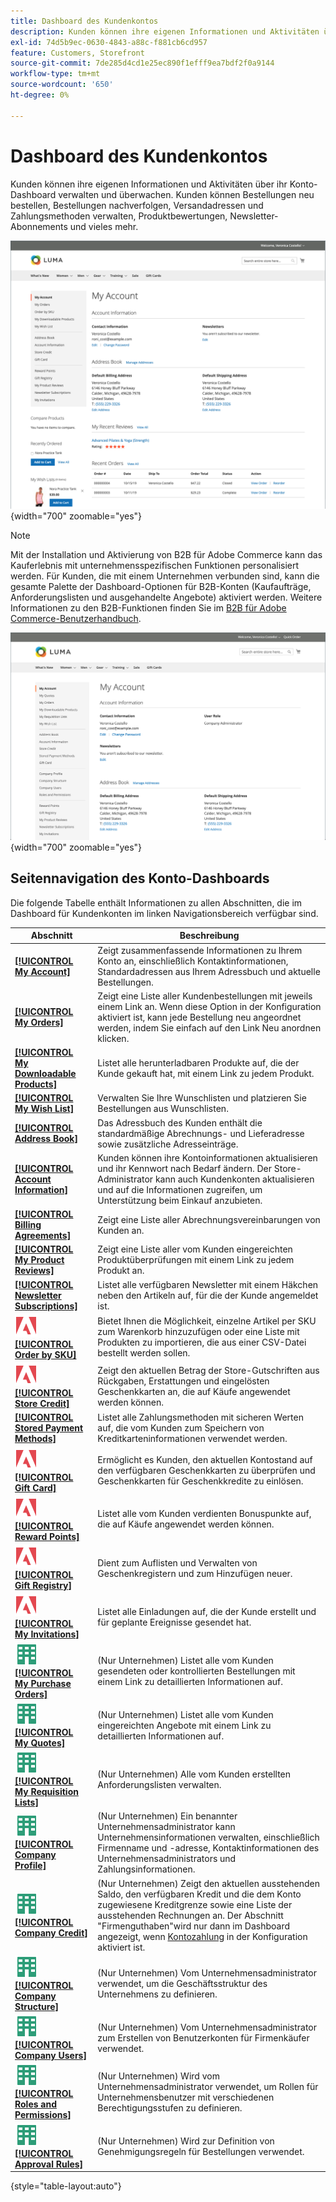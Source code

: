 ```yaml
---
title: Dashboard des Kundenkontos
description: Kunden können ihre eigenen Informationen und Aktivitäten über ihr Kundenkonto-Dashboard verwalten und überwachen.
exl-id: 74d5b9ec-0630-4843-a88c-f881cb6cd957
feature: Customers, Storefront
source-git-commit: 7de285d4cd1e25ec890f1efff9ea7bdf2f0a9144
workflow-type: tm+mt
source-wordcount: '650'
ht-degree: 0%

---
```


# Dashboard des Kundenkontos

Kunden können ihre eigenen Informationen und Aktivitäten über ihr Konto-Dashboard verwalten und überwachen. Kunden können Bestellungen neu bestellen, Bestellungen nachverfolgen, Versandadressen und Zahlungsmethoden verwalten, Produktbewertungen, Newsletter-Abonnements und vieles mehr.

![Konto-Dashboard auf der Storefront](assets/customer-account-dashboard.png){width="700" zoomable="yes"}

>[!NOTE]
>
> Mit der Installation und Aktivierung von B2B für Adobe Commerce kann das Kauferlebnis mit unternehmensspezifischen Funktionen personalisiert werden. Für Kunden, die mit einem Unternehmen verbunden sind, kann die gesamte Palette der Dashboard-Optionen für B2B-Konten (Kaufaufträge, Anforderungslisten und ausgehandelte Angebote) aktiviert werden. Weitere Informationen zu den B2B-Funktionen finden Sie im [B2B für Adobe Commerce-Benutzerhandbuch](../b2b/introduction.md).

![Dashboard des Unternehmenskontos auf der Storefront](assets/company-admin-account-dashboard.png){width="700" zoomable="yes"}

## Seitennavigation des Konto-Dashboards

Die folgende Tabelle enthält Informationen zu allen Abschnitten, die im Dashboard für Kundenkonten im linken Navigationsbereich verfügbar sind.

| Abschnitt | Beschreibung |
|------------------------------------------------------------------------------------------------------------------------------------------------------|----------------------------------------------------------------------------------------------------------------------------------------------------------------------------------------------------------------------------------------------------------------------------------------------------------------------------------------------------------------|
| [**[!UICONTROL My Account]**](../customers/account-dashboard-my-account.md) | Zeigt zusammenfassende Informationen zu Ihrem Konto an, einschließlich Kontaktinformationen, Standardadressen aus Ihrem Adressbuch und aktuelle Bestellungen. |
| [**[!UICONTROL My Orders]**](../stores-purchase/orders-storefront.md#view-recently-ordered-products) | Zeigt eine Liste aller Kundenbestellungen mit jeweils einem Link an. Wenn diese Option in der Konfiguration aktiviert ist, kann jede Bestellung neu angeordnet werden, indem Sie einfach auf den Link Neu anordnen klicken. |
| [**[!UICONTROL My Downloadable Products]**](../catalog/product-create-downloadable.md#storefront-experience) | Listet alle herunterladbaren Produkte auf, die der Kunde gekauft hat, mit einem Link zu jedem Produkt. |
| [**[!UICONTROL My Wish List]**](../stores-purchase/wishlist-storefront.md) | Verwalten Sie Ihre Wunschlisten und platzieren Sie Bestellungen aus Wunschlisten. |
| [**[!UICONTROL Address Book]**](../customers/account-dashboard-address-book.md) | Das Adressbuch des Kunden enthält die standardmäßige Abrechnungs- und Lieferadresse sowie zusätzliche Adresseinträge. |
| [**[!UICONTROL Account Information]**](../customers/account-dashboard-account-information.md) | Kunden können ihre Kontoinformationen aktualisieren und ihr Kennwort nach Bedarf ändern. Der Store-Administrator kann auch Kundenkonten aktualisieren und auf die Informationen zugreifen, um Unterstützung beim Einkauf anzubieten. |
| [**[!UICONTROL Billing Agreements]**](../stores-purchase/paypal-billing-agreements.md#storefront-experience) | Zeigt eine Liste aller Abrechnungsvereinbarungen von Kunden an. |
| [**[!UICONTROL My Product Reviews]**](../merchandising-promotions/product-reviews.md#product-reviews-on-the-storefront) | Zeigt eine Liste aller vom Kunden eingereichten Produktüberprüfungen mit einem Link zu jedem Produkt an. |
| [**[!UICONTROL Newsletter Subscriptions]**](../merchandising-promotions/newsletters.md) | Listet alle verfügbaren Newsletter mit einem Häkchen neben den Artikeln auf, für die der Kunde angemeldet ist. |
| ![Adobe Commerce](../assets/adobe-logo.svg) [**[!UICONTROL Order by SKU]**](../stores-purchase/order-by-sku.md#order-by-sku-from-a-customer-account) | Bietet Ihnen die Möglichkeit, einzelne Artikel per SKU zum Warenkorb hinzuzufügen oder eine Liste mit Produkten zu importieren, die aus einer CSV-Datei bestellt werden sollen. |
| ![Adobe Commerce](../assets/adobe-logo.svg) [**[!UICONTROL Store Credit]**](../customers/account-dashboard-store-credit.md) | Zeigt den aktuellen Betrag der Store-Gutschriften aus Rückgaben, Erstattungen und eingelösten Geschenkkarten an, die auf Käufe angewendet werden können. |
| [**[!UICONTROL Stored Payment Methods]**](../stores-purchase/stored-payment-methods.md) | Listet alle Zahlungsmethoden mit sicheren Werten auf, die vom Kunden zum Speichern von Kreditkarteninformationen verwendet werden. |
| ![Adobe Commerce](../assets/adobe-logo.svg) [**[!UICONTROL Gift Card]**](../catalog/product-gift-card-create.md) | Ermöglicht es Kunden, den aktuellen Kontostand auf den verfügbaren Geschenkkarten zu überprüfen und Geschenkkarten für Geschenkkredite zu einlösen. |
| ![Adobe Commerce](../assets/adobe-logo.svg) [**[!UICONTROL Reward Points]**](../merchandising-promotions/rewards-loyalty.md) | Listet alle vom Kunden verdienten Bonuspunkte auf, die auf Käufe angewendet werden können. |
| ![Adobe Commerce](../assets/adobe-logo.svg) [**[!UICONTROL Gift Registry]**](../merchandising-promotions/gift-registries.md) | Dient zum Auflisten und Verwalten von Geschenkregistern und zum Hinzufügen neuer. |
| ![Adobe Commerce](../assets/adobe-logo.svg) [**[!UICONTROL My Invitations]**](../merchandising-promotions/invitations.md) | Listet alle Einladungen auf, die der Kunde erstellt und für geplante Ereignisse gesendet hat. |
| ![B2B für Adobe Commerce](../assets/b2b.svg) [**[!UICONTROL My Purchase Orders]**](../b2b/account-dashboard-my-purchase-orders.md) | (Nur Unternehmen) Listet alle vom Kunden gesendeten oder kontrollierten Bestellungen mit einem Link zu detaillierten Informationen auf. |
| ![B2B für Adobe Commerce](../assets/b2b.svg) [**[!UICONTROL My Quotes]**](../b2b/account-dashboard-my-quotes.md) | (Nur Unternehmen) Listet alle vom Kunden eingereichten Angebote mit einem Link zu detaillierten Informationen auf. |
| ![B2B für Adobe Commerce](../assets/b2b.svg) [**[!UICONTROL My Requisition Lists]**](../b2b/account-dashboard-requisition-lists-manage.md) | (Nur Unternehmen) Alle vom Kunden erstellten Anforderungslisten verwalten. |
| ![B2B für Adobe Commerce](../assets/b2b.svg) [**[!UICONTROL Company Profile]**](../b2b/account-company-manage.md#update-a-company-profile) | (Nur Unternehmen) Ein benannter Unternehmensadministrator kann Unternehmensinformationen verwalten, einschließlich Firmenname und -adresse, Kontaktinformationen des Unternehmensadministrators und Zahlungsinformationen. |
| ![B2B für Adobe Commerce](../assets/b2b.svg) [**[!UICONTROL Company Credit]**](../b2b/credit-company.md#storefront-credit-information) | (Nur Unternehmen) Zeigt den aktuellen ausstehenden Saldo, den verfügbaren Kredit und die dem Konto zugewiesene Kreditgrenze sowie eine Liste der ausstehenden Rechnungen an. Der Abschnitt &quot;Firmenguthaben&quot;wird nur dann im Dashboard angezeigt, wenn [Kontozahlung](../b2b/enable-basic-features.md#configure-payment-on-account) in der Konfiguration aktiviert ist. |
| ![B2B für Adobe Commerce](../assets/b2b.svg) [**[!UICONTROL Company Structure]**](../b2b/account-company-structure.md) | (Nur Unternehmen) Vom Unternehmensadministrator verwendet, um die Geschäftsstruktur des Unternehmens zu definieren. |
| ![B2B für Adobe Commerce](../assets/b2b.svg) [**[!UICONTROL Company Users]**](../b2b/account-company-users.md) | (Nur Unternehmen) Vom Unternehmensadministrator zum Erstellen von Benutzerkonten für Firmenkäufer verwendet. |
| ![B2B für Adobe Commerce](../assets/b2b.svg) [**[!UICONTROL Roles and Permissions]**](../b2b/account-company-roles-permissions.md) | (Nur Unternehmen) Wird vom Unternehmensadministrator verwendet, um Rollen für Unternehmensbenutzer mit verschiedenen Berechtigungsstufen zu definieren. |
| ![B2B für Adobe Commerce](../assets/b2b.svg) [**[!UICONTROL Approval Rules]**](../b2b/account-dashboard-approval-rules.md) | (Nur Unternehmen) Wird zur Definition von Genehmigungsregeln für Bestellungen verwendet. |

{style="table-layout:auto"}
